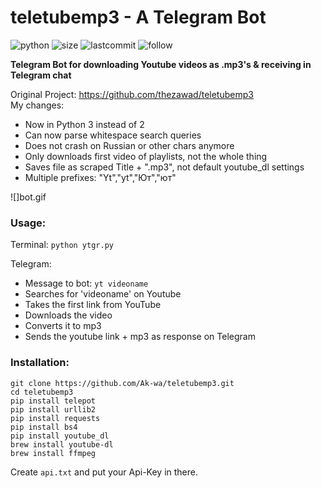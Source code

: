 # teletubemp3 - A Telegram Bot
![python](https://img.shields.io/pypi/pyversions/Django.svg)
![size](https://img.shields.io/github/size/ak-wa/teletubemp3/ytgr.py.svg)
![lastcommit](https://img.shields.io/github/last-commit/ak-wa/teletubemp3.svg)
![follow](https://img.shields.io/github/followers/ak-wa.svg?label=Follow&style=social)

**Telegram Bot for downloading Youtube videos as .mp3's & receiving in Telegram chat** 
  
Original Project: https://github.com/thezawad/teletubemp3  
My changes:  
* Now in Python 3 instead of 2  
* Can now parse whitespace search queries  
* Does not crash on Russian or other chars anymore
* Only downloads first video of playlists, not the whole thing
* Saves file as scraped Title + ".mp3", not default youtube_dl settings
* Multiple prefixes: "Yt","yt","Ют","ют"

![]bot.gif  

### Usage:
Terminal:
`python ytgr.py`  
  
Telegram:  
* Message to bot: `yt videoname`
* Searches for 'videoname' on Youtube
* Takes the first link from YouTube
* Downloads the video
* Converts it to mp3
* Sends the youtube link + mp3 as response on Telegram

### Installation:
```
git clone https://github.com/Ak-wa/teletubemp3.git
cd teletubemp3
pip install telepot
pip install urllib2
pip install requests
pip install bs4
pip install youtube_dl
brew install youtube-dl
brew install ffmpeg
```
Create `api.txt` and put your Api-Key in there.
